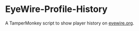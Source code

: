 # EyeWire-Profile-History
A TamperMonkey script to show player history on [eyewire.org](https://eyewire.org).